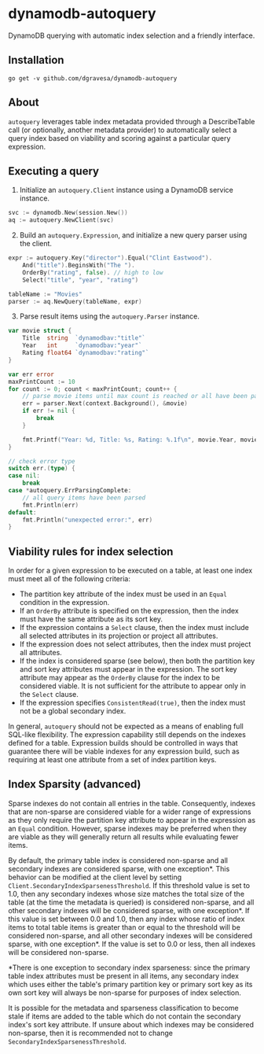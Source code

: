 # dynamodb-autoquery
DynamoDB querying with automatic index selection and a friendly interface.

## Installation

```
go get -v github.com/dgravesa/dynamodb-autoquery
```

## About

`autoquery` leverages table index metadata provided through a DescribeTable call (or optionally, another metadata provider)
to automatically select a query index based on viability and scoring against a particular query expression.

## Executing a query

1) Initialize an `autoquery.Client` instance using a DynamoDB service instance.

```go
svc := dynamodb.New(session.New())
aq := autoquery.NewClient(svc)
```

2) Build an `autoquery.Expression`, and initialize a new query parser using the client.

```go
expr := autoquery.Key("director").Equal("Clint Eastwood").
    And("title").BeginsWith("The ").
    OrderBy("rating", false). // high to low
    Select("title", "year", "rating")

tableName := "Movies"
parser := aq.NewQuery(tableName, expr)
```

3) Parse result items using the `autoquery.Parser` instance.

```go
var movie struct {
    Title  string  `dynamodbav:"title"`
    Year   int     `dynamodbav:"year"`
    Rating float64 `dynamodbav:"rating"`
}

var err error
maxPrintCount := 10
for count := 0; count < maxPrintCount; count++ {
    // parse movie items until max count is reached or all have been parsed
    err = parser.Next(context.Background(), &movie)
    if err != nil {
        break
    }

    fmt.Printf("Year: %d, Title: %s, Rating: %.1f\n", movie.Year, movie.Title, movie.Rating)
}

// check error type
switch err.(type) {
case nil:
    break
case *autoquery.ErrParsingComplete:
    // all query items have been parsed
    fmt.Println(err)
default:
    fmt.Println("unexpected error:", err)
}
```

## Viability rules for index selection

In order for a given expression to be executed on a table, at least one index must meet all of the following criteria:

* The partition key attribute of the index must be used in an `Equal` condition in the expression.
* If an `OrderBy` attribute is specified on the expression, then the index must have the same attribute as its sort key.
* If the expression contains a `Select` clause,
then the index must include all selected attributes in its projection or project all attributes.
* If the expression does not select attributes, then the index must project all attributes.
* If the index is considered sparse (see below), then both the partition key and sort key attributes must appear in the expression.
The sort key attribute may appear as the `OrderBy` clause for the index to be considered viable.
It is not sufficient for the attribute to appear only in the `Select` clause.
* If the expression specifies `ConsistentRead(true)`, then the index must not be a global secondary index.

In general, `autoquery` should not be expected as a means of enabling full SQL-like flexibility.
The expression capability still depends on the indexes defined for a table.
Expression builds should be controlled in ways that guarantee there will be viable indexes for any expression build,
such as requiring at least one attribute from a set of index partition keys.

## Index Sparsity (advanced)

Sparse indexes do not contain all entries in the table.
Consequently, indexes that are non-sparse are considered viable for a wider range of expressions
as they only require the partition key attribute to appear in the expression as an `Equal` condition.
However, sparse indexes may be preferred when they are viable as they will generally return all results while evaluating fewer items.

By default, the primary table index is considered non-sparse and all secondary indexes are considered sparse, with one exception\*.
This behavior can be modified at the client level by setting `Client.SecondaryIndexSparsenessThreshold`.
If this threshold value is set to 1.0, then any secondary indexes whose size matches the total size of the table (at the time the metadata is queried) is considered non-sparse,
and all other secondary indexes will be considered sparse, with one exception\*.
If this value is set between 0.0 and 1.0, then any index whose ratio of index items to total table items is greater than or equal to the threshold will be considered non-sparse,
and all other secondary indexes will be considered sparse, with one exception\*.
If the value is set to 0.0 or less, then all indexes will be considered non-sparse.

\*There is one exception to secondary index sparseness: since the primary table index attributes must be present in all items, any secondary index which uses either the table's primary partition key or primary sort key as its own sort key will always be non-sparse for purposes of index selection.

It is possible for the metadata and sparseness classification to become stale if items are added to the table which do not contain the secondary index's sort key attribute.
If unsure about which indexes may be considered non-sparse, then it is recommended not to change `SecondaryIndexSparsenessThreshold`.
